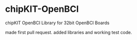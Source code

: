 chipKIT-OpenBCI
===============

chipKIT OpenBCI Library for 32bit OpenBCI Boards

made first pull request. added libraries and working test code.
